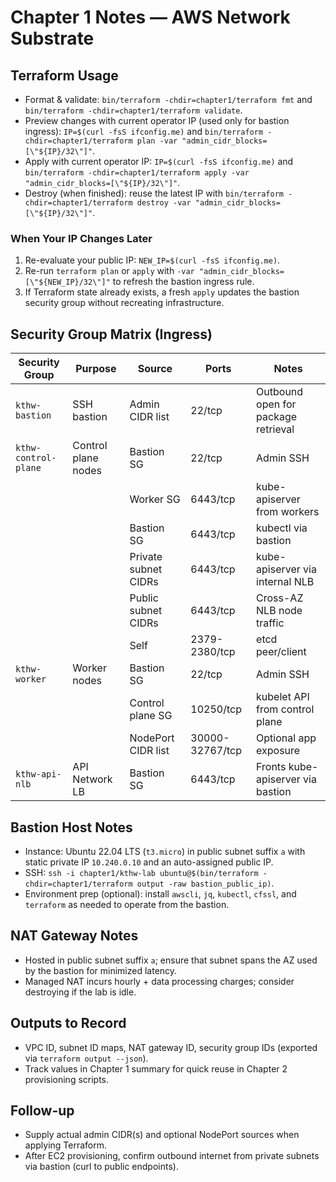 # Chapter 1 Notes — AWS Network Substrate

## Terraform Usage
- Format & validate: `bin/terraform -chdir=chapter1/terraform fmt` and `bin/terraform -chdir=chapter1/terraform validate`.
- Preview changes with current operator IP (used only for bastion ingress): `IP=$(curl -fsS ifconfig.me)` and `bin/terraform -chdir=chapter1/terraform plan -var "admin_cidr_blocks=[\"${IP}/32\"]"`.
- Apply with current operator IP: `IP=$(curl -fsS ifconfig.me)` and `bin/terraform -chdir=chapter1/terraform apply -var "admin_cidr_blocks=[\"${IP}/32\"]"`.
- Destroy (when finished): reuse the latest IP with `bin/terraform -chdir=chapter1/terraform destroy -var "admin_cidr_blocks=[\"${IP}/32\"]"`.

### When Your IP Changes Later
1. Re-evaluate your public IP: `NEW_IP=$(curl -fsS ifconfig.me)`.
2. Re-run `terraform plan` or `apply` with `-var "admin_cidr_blocks=[\"${NEW_IP}/32\"]"` to refresh the bastion ingress rule.
3. If Terraform state already exists, a fresh `apply` updates the bastion security group without recreating infrastructure.

## Security Group Matrix (Ingress)
| Security Group | Purpose | Source | Ports | Notes |
| --- | --- | --- | --- | --- |
| `kthw-bastion` | SSH bastion | Admin CIDR list | 22/tcp | Outbound open for package retrieval |
| `kthw-control-plane` | Control plane nodes | Bastion SG | 22/tcp | Admin SSH |
|  |  | Worker SG | 6443/tcp | kube-apiserver from workers |
|  |  | Bastion SG | 6443/tcp | kubectl via bastion |
|  |  | Private subnet CIDRs | 6443/tcp | kube-apiserver via internal NLB |
|  |  | Public subnet CIDRs | 6443/tcp | Cross-AZ NLB node traffic |
|  |  | Self | 2379-2380/tcp | etcd peer/client |
| `kthw-worker` | Worker nodes | Bastion SG | 22/tcp | Admin SSH |
|  |  | Control plane SG | 10250/tcp | kubelet API from control plane |
|  |  | NodePort CIDR list | 30000-32767/tcp | Optional app exposure |
| `kthw-api-nlb` | API Network LB | Bastion SG | 6443/tcp | Fronts kube-apiserver via bastion |

## Bastion Host Notes
- Instance: Ubuntu 22.04 LTS (`t3.micro`) in public subnet suffix `a` with static private IP `10.240.0.10` and an auto-assigned public IP.
- SSH: `ssh -i chapter1/kthw-lab ubuntu@$(bin/terraform -chdir=chapter1/terraform output -raw bastion_public_ip)`.
- Environment prep (optional): install `awscli`, `jq`, `kubectl`, `cfssl`, and `terraform` as needed to operate from the bastion.

## NAT Gateway Notes
- Hosted in public subnet suffix `a`; ensure that subnet spans the AZ used by the bastion for minimized latency.
- Managed NAT incurs hourly + data processing charges; consider destroying if the lab is idle.

## Outputs to Record
- VPC ID, subnet ID maps, NAT gateway ID, security group IDs (exported via `terraform output --json`).
- Track values in Chapter 1 summary for quick reuse in Chapter 2 provisioning scripts.

## Follow-up
- Supply actual admin CIDR(s) and optional NodePort sources when applying Terraform.
- After EC2 provisioning, confirm outbound internet from private subnets via bastion (curl to public endpoints).
